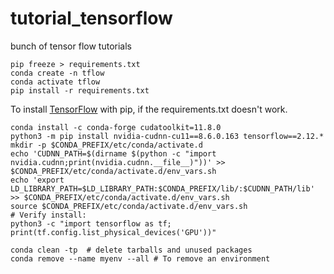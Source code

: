 # tutorial_tensorflow
bunch of tensor flow tutorials

```
pip freeze > requirements.txt
conda create -n tflow
conda activate tflow
pip install -r requirements.txt
```
To install [TensorFlow](https://www.tensorflow.org/install/pip) with pip, if the requirements.txt doesn't work.

```
conda install -c conda-forge cudatoolkit=11.8.0
python3 -m pip install nvidia-cudnn-cu11==8.6.0.163 tensorflow==2.12.*
mkdir -p $CONDA_PREFIX/etc/conda/activate.d
echo 'CUDNN_PATH=$(dirname $(python -c "import nvidia.cudnn;print(nvidia.cudnn.__file__)"))' >> $CONDA_PREFIX/etc/conda/activate.d/env_vars.sh
echo 'export LD_LIBRARY_PATH=$LD_LIBRARY_PATH:$CONDA_PREFIX/lib/:$CUDNN_PATH/lib' >> $CONDA_PREFIX/etc/conda/activate.d/env_vars.sh
source $CONDA_PREFIX/etc/conda/activate.d/env_vars.sh
# Verify install:
python3 -c "import tensorflow as tf; print(tf.config.list_physical_devices('GPU'))"
```

```
conda clean -tp  # delete tarballs and unused packages
conda remove --name myenv --all # To remove an environment
```